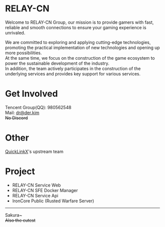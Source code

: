 # RELAY-CN
Welcome to RELAY-CN Group, our mission is to provide gamers with fast, reliable and smooth connections to ensure your gaming experience is unrivaled. 

We are committed to exploring and applying cutting-edge technologies, promoting the practical implementation of new technologies and opening up more possibilities.  
At the same time, we focus on the construction of the game ecosystem to power the sustainable development of the industry.  
In addition, the team actively participates in the construction of the underlying services and provides key support for various services.  

# Get Involved
Tencent Group(QQ): 980562548  
Mail: dr@der.kim  
~~No Discord~~

# Other
[QuickLinkX](https://github.com/QuickLinkX)'s upstream team

# Project
- RELAY-CN Service Web
- RELAY-CN SFE Docker Manager
- RELAY-CN Service Api
- IronCore Public (Rusted Warfare Server)

---
Sakura~  
~~Also the cutest~~
